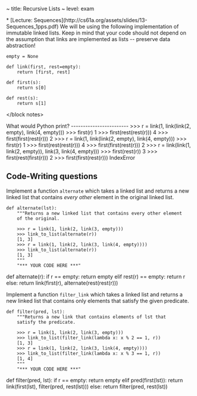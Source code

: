 ~ title: Recursive Lists
~ level: exam

<block references>
* [Lecture: Sequences](http://cs61a.org/assets/slides/13-Sequences_1pps.pdf)
</block references>

<block notes>
We will be using the following implementation of immutable linked
lists. Keep in mind that your code should not depend on the assumption
that links are implemented as lists -- preserve data abstraction!

    empty = None

    def link(first, rest=empty):
        return [first, rest]

    def first(s):
        return s[0]

    def rest(s):
        return s[1]
</block notes>

<block contents>
What would Python print?
------------------------

<question>

<prompt>
    >>> r = link(1, link(link(2, empty), link(4, empty)))
    >>> first(r)
    1
    >>> first(rest(rest(r)))
    4
    >>> first(first(rest(r)))
    2
</prompt>

<question>

<prompt>
    >>> r = link(1, link(link(2, empty), link(4, empty)))
    >>> first(r)
    1
    >>> first(rest(rest(r)))
    4
    >>> first(first(rest(r)))
    2
</prompt>

<question>

<prompt>
    >>> r = link(link(1, link(2, empty)), link(3, link(4, empty)))
    >>> first(rest(r))
    3
    >>> first(rest(first(r)))
    2
    >>> first(first(rest(r)))
    IndexError
</prompt>

Code-Writing questions
----------------------

<question>

Implement a function `alternate` which takes a linked list and returns
a new linked list that contains *every other* element in the original
linked list.

    def alternate(lst):
        """Returns a new linked list that contains every other element
        of the original.

        >>> r = link(1, link(2, link(3, empty)))
        >>> link_to_list(alternate(r))
        [1, 3]
        >>> r = link(1, link(2, link(3, link(4, empty))))
        >>> link_to_list(alternate(r))
        [1, 3]
        """
        "*** YOUR CODE HERE ***"

<solution>
    def alternate(r):
        if r == empty:
            return empty
        elif rest(r) == empty:
            return r
        else:
            return link(first(r), alternate(rest(rest(r)))
</solution>

<question>

Implement a function `filter_link` which takes a linked list and
returns a new linked list that contains only elements that satisfy the
given predicate.

    def filter(pred, lst):
        """Returns a new link that contains elements of lst that
        satisfy the predicate.

        >>> r = link(1, link(2, link(3, empty)))
        >>> link_to_list(filter_link(lambda x: x % 2 == 1, r))
        [1, 3]
        >>> r = link(1, link(2, link(3, link(4, empty))))
        >>> link_to_list(filter_link(lambda x: x % 3 == 1, r))
        [1, 4]
        """
        "*** YOUR CODE HERE ***"

<solution>
    def filter(pred, lst):
        if r == empty:
            return empty
        elif pred(first(lst)):
            return link(first(lst), filter(pred, rest(lst)))
        else:
            return filter(pred, rest(lst))
</solution>
</block contents>
